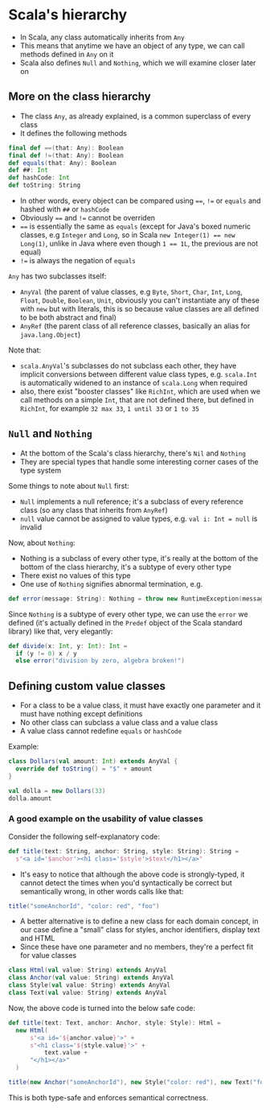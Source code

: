 # Scala's hierarchy

- In Scala, any class automatically inherits from `Any`
- This means that anytime we have an object of any type, we can
call methods defined in `Any` on it
- Scala also defines `Null` and `Nothing`, which we will examine closer later on

## More on the class hierarchy

- The class `Any`, as already explained, is a common superclass of every
class
- It defines the following methods

```scala
final def ==(that: Any): Boolean
final def !=(that: Any): Boolean
def equals(that: Any): Boolean
def ##: Int
def hashCode: Int
def toString: String
```

- In other words, every object can be compared using `==`, `!=` or 
`equals` and hashed with `##` or `hashCode`
- Obviously `==` and `!=` cannot be overriden
- `==` is essentially the same as `equals` (except for Java's boxed numeric
classes, e.g `Integer` and `Long`, so in Scala `new Integer(1) == new Long(1)`, unlike in Java where even though `1 == 1L`, the previous are not equal)
- `!=` is always the negation of `equals`

`Any` has two subclasses itself:
- `AnyVal` (the parent of value classes,
e.g `Byte`, `Short`, `Char`, `Int`, `Long`, `Float`, `Double`, `Boolean`, `Unit`, obviously you can't instantiate any of these with `new` but with literals, this is so because value classes are all defined to be both abstract and final)
- `AnyRef` (the parent class of all reference classes,
basically an alias for `java.lang.Object`)

Note that:
- `scala.AnyVal`'s subclasses do not subclass each other, they have implicit
conversions between different value class types, e.g. `scala.Int` is
automatically widened to an instance of `scala.Long` when required
- also, there exist "booster classes" like `RichInt`, which are used when
we call methods on a simple `Int`, that are not defined there, but defined
in `RichInt`, for example `32 max 33`, `1 until 33` or `1 to 35`

## `Null` and `Nothing`

- At the bottom of the Scala's class hierarchy, there's `Nil` and `Nothing`
- They are special types that handle some interesting corner cases of the
type system

Some things to note about `Null` first:

- `Null` implements a null reference; it's a subclass of every
reference class (so any class that inherits from `AnyRef`)
- `null` value cannot be assigned to value types,
e.g. `val i: Int = null` is invalid

Now, about `Nothing`:
- Nothing is a subclass of every other type, it's really at the
bottom of the bottom of the class hierarchy, it's a subtype of every other type
- There exist no values of this type
- One use of `Nothing` signifies abnormal termination, e.g.

```scala
def error(message: String): Nothing = throw new RuntimeException(message)
```

Since `Nothing` is a subtype of every other type, we can use the `error` we
defined (it's actually defined in the `Predef` object of the Scala standard library) like that, very elegantly:

```scala
def divide(x: Int, y: Int): Int =
  if (y != 0) x / y
  else error("division by zero, algebra broken!")
```

## Defining custom value classes

- For a class to be a value class, it must have exactly one parameter and it
must have nothing except definitions
- No other class can subclass a value class and a value class
- A value class cannot redefine `equals` or `hashCode`

Example:

```scala
class Dollars(val amount: Int) extends AnyVal {
  override def toString() = "$" + amount
}

val dolla = new Dollars(33)
dolla.amount
```

### A good example on the usability of value classes

Consider the following self-explanatory code:

```scala
def title(text: String, anchor: String, style: String): String =
  s"<a id='$anchor'><h1 class='$style'>$text</h1></a>"
```

- It's easy to notice that although the above code is strongly-typed,
it cannot detect the times when you'd syntactically be correct but semantically
wrong, in other words calls like that:

```scala
title("someAnchorId", "color: red", "foo")
```

- A better alternative is to define a new class for each domain concept,
in our case define a "small" class for styles, anchor identifiers,
display text and HTML
- Since these have one parameter and no members, they're a perfect fit
for value classes

```scala
class Html(val value: String) extends AnyVal
class Anchor(val value: String) extends AnyVal
class Style(val value: String) extends AnyVal
class Text(val value: String) extends AnyVal
```

Now, the above code is turned into the below safe code:

```scala
def title(text: Text, anchor: Anchor, style: Style): Html =
  new Html(
      s"<a id='${anchor.value}'>" +
      s"<h1 class='${style.value}'>" +
          text.value +
      "</h1></a>"
  )

title(new Anchor("someAnchorId"), new Style("color: red"), new Text("foo"))
```

This is both type-safe and enforces semantical correctness.
